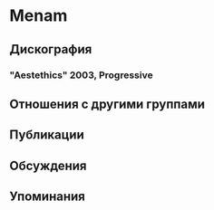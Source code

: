 # Menam



## Дискография

### "Aestethics" 2003, Progressive




## Отношения с другими группами


## Публикации


## Обсуждения


## Упоминания

